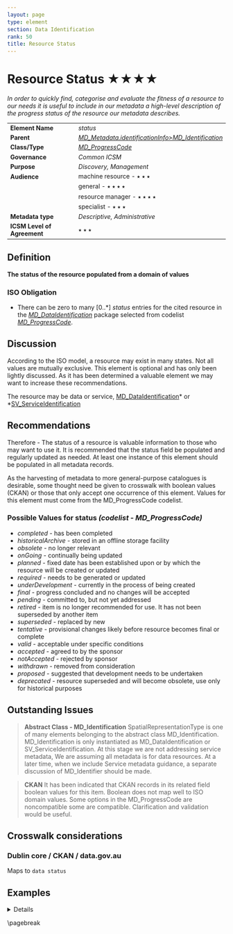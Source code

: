 ```yaml
---
layout: page
type: element
section: Data Identification
rank: 50
title: Resource Status
---
```

# Resource Status ★★★★
*In order to quickly find, categorise and evaluate the fitness of a resource to our needs it is useful to include in our metadata a high-level description of the progress status of the resource our metadata describes.*

| | |
| --- | --- |
| **Element Name** | *status* |
| **Parent** | *[MD_Metadata.identificationInfo>MD_Identification](./class-MD_Identification)* |
| **Class/Type** | *[MD_ProgressCode](http://wiki.esipfed.org/index.php/ISO_19115_and_19115-2_CodeList_Dictionaries#MD_ProgressCode)* |
| **Governance** | *Common ICSM* |
| **Purpose** | *Discovery, Management* |
| **Audience** | machine resource - ⭑ ⭑ ⭑ |
| | general - ⭑ ⭑ ⭑ ⭑ |
| | resource manager - ⭑ ⭑ ⭑ ⭑ |
| | specialist - ⭑ ⭑ ⭑ |
| **Metadata type** | *Descriptive, Administrative* |
| **ICSM Level of Agreement** | ⭑ ⭑ ⭑ |

## Definition
**The status of the resource populated from a domain of values** 

### ISO Obligation

- There can be zero to many [0..\*] *status* entries for the cited resource in the *[MD_DataIdentification](./class-MD_DataIdentification)* package selected from codelist *[MD_ProgressCode](http://wiki.esipfed.org/index.php/ISO_19115_and_19115-2_CodeList_Dictionaries#MD_ProgressCode)*.

## Discussion

According to the ISO model, a resource may exist in many states. Not all values are mutually exclusive. This element is optional and has only been lightly discussed. As it has been determined a valuable element we may want to increase these recommendations. 

The resource may be data or service, [MD_DataIdentification](./class-MD_DataIdentification)* or *[SV_ServiceIdentification](./ServiceIdentification)

## Recommendations

Therefore - The status of a resource is valuable information to those who may want to use it. It is recommended that the status field be populated and regularly updated as needed. At least one instance of this element should be populated in all metadata records.

As the harvesting of metadata to more general-purpose catalogues is desirable, some thought need be given to crosswalk with boolean values (CKAN) or those that only accept one occurrence of this element.
Values for this element must come from the MD_ProgressCode codelist. 

### Possible Values for **status** *(codelist - MD_ProgressCode)*

- *completed -* has been completed
- *historicalArchive -* stored in an offline storage facility
- *obsolete -* no longer relevant
- *onGoing -* continually being updated
- *planned -* fixed date has been established upon or by which the resource will be created or updated
- *required -* needs to be generated or updated
- *underDevelopment -* currently in the process of being created
- *final -* progress concluded and no changes will be accepted
- *pending -* committed to, but not yet addressed
- *retired -* item is no longer recommended for use. It has not been superseded by another item
- *superseded -* replaced by new
- *tentative -* provisional changes likely before resource becomes final or complete
- *valid -* acceptable under specific conditions
- *accepted -* agreed to by the sponsor
- *notAccepted -* rejected by sponsor
- *withdrawn -* removed from consideration
- *proposed -* suggested that development needs to be undertaken
- *deprecated -* resource superseded and will become obsolete, use only for historical purposes

## Outstanding Issues

> **Abstract Class - MD_Identification**
SpatialRepresentationType is one of many elements belonging to the abstract class MD_Identification. MD_Identification is only instantiated as MD_DataIdentification or SV_ServiceIdentification. At this stage we are not addressing service metadata, We are assuming all metadata is for data resources. At a later time, when we include Service metadata guidance, a separate discussion of MD_Identifier should be made.

> **CKAN**
It has been indicated that CKAN records in its related field boolean values for this item. Boolean does not map well to ISO domain values. Some options in the MD_ProgressCode are noncompatible some are compatible. Clarification and validation would be useful.

## Crosswalk considerations

### Dublin core / CKAN / data.gov.au

Maps to `data status`

## Examples

<details>

### XML -
```
<mdb:MD_Metadata>
....
  <mdb:identificationInfo>
   <mri:MD_DataIdentification>
   ....
     <mri:status>
      <mri:status>
      <mcc:MD_ProgressCode 
      codeList="https://schemas.isotc211.org/19115/resources/Codelist/cat
      /codelists.xml#MD_ProgressCode" 
      codeListValue="underDevelopment"/>
     </mri:status>
     <mri:status>
      <mcc:MD_ProgressCode 
      codeList="https://schemas.isotc211.org/19115/resources/Codelist/cat
      /codelists.xml#MD_ProgressCode" 
      codeListValue="tentative"/>
     </mri:status>
     ....
   </mri:MD_DataIdentification>
  </mdb:identificationInfo>
....
</mdb:MD_Metadata>
```

### UML diagrams
Recommended elements highlighted in Yellow

![status](../images/StatusUML.png)

</details>

\pagebreak


